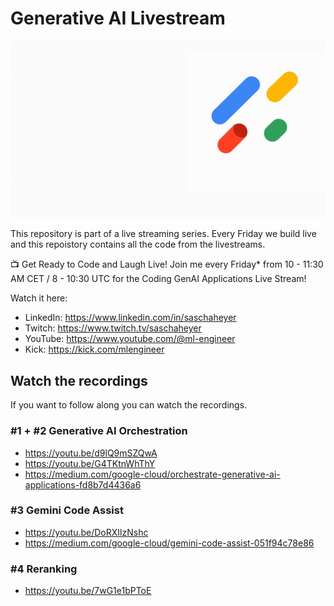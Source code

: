 # Generative AI Livestream

![](images/livestream.gif)

This repository is part of a live streaming series. 
Every Friday we build live and this repoistory contains all the code from the livestreams. 

📺 Get Ready to Code and Laugh Live! 
Join me every Friday* from 10 - 11:30 AM CET / 8 - 10:30 UTC for the Coding GenAI Applications Live Stream!

Watch it here:

* LinkedIn: https://www.linkedin.com/in/saschaheyer
* Twitch: https://www.twitch.tv/saschaheyer
* YouTube: https://www.youtube.com/@ml-engineer
* Kick: https://kick.com/mlengineer

## Watch the recordings
If you want to follow along you can watch the recordings. 

### #1 + #2 Generative AI Orchestration
* https://youtu.be/d9lQ9mSZQwA
* https://youtu.be/G4TKtnWhThY
* https://medium.com/google-cloud/orchestrate-generative-ai-applications-fd8b7d4436a6

### #3 Gemini Code Assist
* https://youtu.be/DoRXIlzNshc
* https://medium.com/google-cloud/gemini-code-assist-051f94c78e86

### #4 Reranking
* https://youtu.be/7wG1e1bPToE


